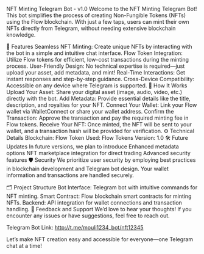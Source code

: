 NFT Minting Telegram Bot - v1.0
Welcome to the NFT Minting Telegram Bot! This bot simplifies the process of creating Non-Fungible Tokens (NFTs) using the Flow blockchain. With just a few taps, users can mint their own NFTs directly from Telegram, without needing extensive blockchain knowledge.

🚀 Features
Seamless NFT Minting: Create unique NFTs by interacting with the bot in a simple and intuitive chat interface.
Flow Token Integration: Utilize Flow tokens for efficient, low-cost transactions during the minting process.
User-Friendly Design: No technical expertise is required—just upload your asset, add metadata, and mint!
Real-Time Interactions: Get instant responses and step-by-step guidance.
Cross-Device Compatibility: Accessible on any device where Telegram is supported.
🌟 How It Works
Upload Your Asset: Share your digital asset (image, audio, video, etc.) directly with the bot.
Add Metadata: Provide essential details like the title, description, and royalties for your NFT.
Connect Your Wallet: Link your Flow wallet via WalletConnect or share your wallet address.
Confirm the Transaction: Approve the transaction and pay the required minting fee in Flow tokens.
Receive Your NFT: Once minted, the NFT will be sent to your wallet, and a transaction hash will be provided for verification.
⚙️ Technical Details
Blockchain: Flow
Token Used: Flow Tokens
Version: 1.0
🛠 Future Updates
In future versions, we plan to introduce
Enhanced metadata options
NFT marketplace integration for direct trading
Advanced security features
🛡️ Security
We prioritize user security by employing best practices in blockchain development and Telegram bot design. Your wallet information and transactions are handled securely.

🗂 Project Structure
Bot Interface: Telegram bot with intuitive commands for NFT minting.
Smart Contract: Flow blockchain smart contracts for minting NFTs.
Backend: API integration for wallet connections and transaction handling.
💬 Feedback and Support
We’d love to hear your thoughts! If you encounter any issues or have suggestions, feel free to reach out.

Telegram Bot Link: http://t.me/mouli1234_bot/nft12345

Let’s make NFT creation easy and accessible for everyone—one Telegram chat at a time!







 
